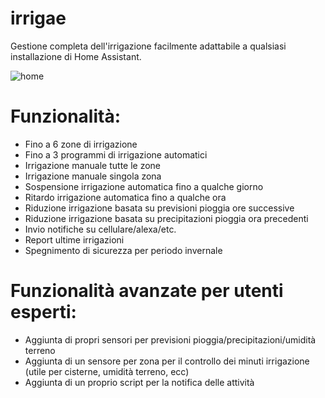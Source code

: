 # irrigae

Gestione completa dell'irrigazione facilmente adattabile a qualsiasi installazione di Home Assistant.

![home](examples/home.gif)


# Funzionalità:
 - Fino a 6 zone di irrigazione
 - Fino a 3 programmi di irrigazione automatici
 - Irrigazione manuale tutte le zone
 - Irrigazione manuale singola zona
 - Sospensione irrigazione automatica fino a qualche giorno
 - Ritardo irrigazione automatica fino a qualche ora
 - Riduzione irrigazione basata su previsioni pioggia ore successive
 - Riduzione irrigazione basata su precipitazioni pioggia ora precedenti
 - Invio notifiche su cellulare/alexa/etc.
 - Report ultime irrigazioni
 - Spegnimento di sicurezza per periodo invernale

# Funzionalità avanzate per utenti esperti:
 - Aggiunta di propri sensori per previsioni pioggia/precipitazioni/umidità terreno 
 - Aggiunta di un sensore per zona per il controllo dei minuti irrigazione (utile per cisterne, umidità terreno, ecc)
 - Aggiunta di un proprio script per la notifica delle attività
